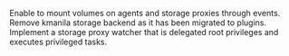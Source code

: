 Enable to mount volumes on agents and storage proxies through events.
Remove kmanila storage backend as it has been migrated to plugins.
Implement a storage proxy watcher that is delegated root privileges and executes privileged tasks.
